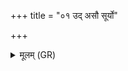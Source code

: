 +++
title = "०१ उद् असौ सूर्यो"

+++
<details><summary>मूलम् (GR)</summary>

उद् असौ सूर्यो अगात्  
सह वहतुना मम ।  
अहं ते मधुमती  
मधुघान् मधुमत्तरा ॥
</details>
